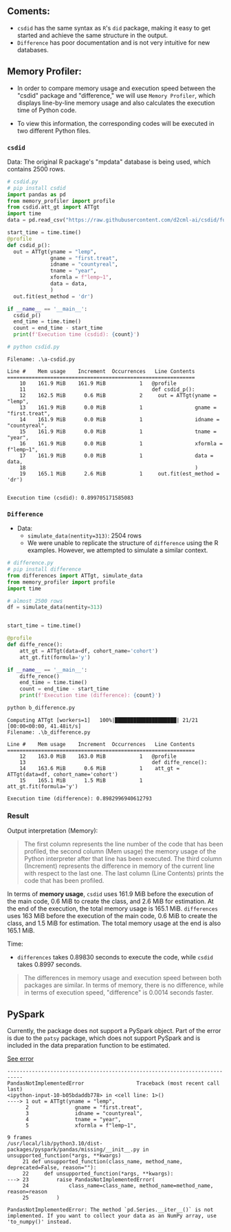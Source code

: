 ## Coments:

- `csdid` has the same syntax as `R`'s `did` package, making it easy to get started and achieve the same structure in the output.
- `Difference` has poor documentation and is not very intuitive for new databases.

## Memory Profiler:

- In order to compare memory usage and execution speed between the "csdid" package and "difference," we will use `Memory Profiler`, which displays line-by-line memory usage and also calculates the execution time of Python code.

- To view this information, the corresponding codes will be executed in two different Python files.

### `csdid`

Data: The original R package's "mpdata" database is being used, which contains 2500 rows.

```py
# csdid.py
# pip install csdid
import pandas as pd
from memory_profiler import profile
from csdid.att_gt import ATTgt
import time
data = pd.read_csv("https://raw.githubusercontent.com/d2cml-ai/csdid/function-aggte/data/mpdta.csv")

start_time = time.time()
@profile
def csdid_p():
  out = ATTgt(yname = "lemp",
              gname = "first.treat",
              idname = "countyreal",
              tname = "year",
              xformla = f"lemp~1",
              data = data,
              )
  out.fit(est_method = 'dr')

if __name__ == '__main__':
  csdid_p()
  end_time = time.time()
  count = end_time - start_time
  print(f'Execution time (csdid): {count}')
```

```sh
# python csdid.py
```

```
Filename: .\a-csdid.py

Line #    Mem usage    Increment  Occurrences   Line Contents
=============================================================
    10    161.9 MiB    161.9 MiB           1   @profile
    11                                         def csdid_p():
    12    162.5 MiB      0.6 MiB           2     out = ATTgt(yname = "lemp",
    13    161.9 MiB      0.0 MiB           1                 gname = "first.treat",
    14    161.9 MiB      0.0 MiB           1                 idname = "countyreal",
    15    161.9 MiB      0.0 MiB           1                 tname = "year",
    16    161.9 MiB      0.0 MiB           1                 xformla = f"lemp~1",
    17    161.9 MiB      0.0 MiB           1                 data = data,
    18                                                       )
    19    165.1 MiB      2.6 MiB           1     out.fit(est_method = 'dr')


Execution time (csdid): 0.899705171585083
```

### `Difference`

- Data:
  - `simulate_data(nentity=313)`: 2504 rows
  - We were unable to replicate the structure of `difference` using the R examples. However, we attempted to simulate a similar context.

```py
# difference.py
# pip install difference
from differences import ATTgt, simulate_data
from memory_profiler import profile
import time

# almost 2500 rows
df = simulate_data(nentity=313)


start_time = time.time()

@profile
def diffe_rence():
	att_gt = ATTgt(data=df, cohort_name='cohort')
	att_gt.fit(formula='y')

if __name__ == '__main__':
	diffe_rence()
	end_time = time.time()
	count = end_time - start_time
	print(f'Execution time (difference): {count}')
```

```sh
python b_difference.py
```

```
Computing ATTgt [workers=1]   100%|████████████████████| 21/21 [00:00<00:00, 41.48it/s]
Filename: .\b_difference.py

Line #    Mem usage    Increment  Occurrences   Line Contents
=============================================================
    12    163.0 MiB    163.0 MiB           1   @profile
    13                                         def diffe_rence():
    14    163.6 MiB      0.6 MiB           1    att_gt = ATTgt(data=df, cohort_name='cohort')
    15    165.1 MiB      1.5 MiB           1    att_gt.fit(formula='y')

Execution time (difference): 0.8982996940612793
```

### Result

Output interpretation (Memory):

> The first column represents the line number of the code that has been profiled, the second column (Mem usage) the memory usage of the Python interpreter after that line has been executed. The third column (Increment) represents the difference in memory of the current line with respect to the last one. The last column (Line Contents) prints the code that has been profiled.

In terms of **memory usage**, `csdid` uses 161.9 MiB before the execution of the main code, 0.6 MiB to create the class, and 2.6 MiB for estimation. At the end of the execution, the total memory usage is 165.1 MiB.
`differences` uses 163 MiB before the execution of the main code, 0.6 MiB to create the class, and 1.5 MiB for estimation. The total memory usage at the end is also 165.1 MiB.

Time:

- `differences` takes 0.89830 seconds to execute the code, while `csdid` takes 0.8997 seconds.

> The differences in memory usage and execution speed between both packages are similar. In terms of memory, there is no difference, while in terms of execution speed, "difference" is 0.0014 seconds faster.

## PySpark

Currently, the package does not support a PySpark object. Part of the error is due to the `patsy` package, which does not support PySpark and is included in the data preparation function to be estimated.

[See error](https://colab.research.google.com/drive/1EWbvYxXbRaofSeyVVrOO80XWP5dgvgMC?usp=sharing)

```
---------------------------------------------------------------------------
PandasNotImplementedError                 Traceback (most recent call last)
<ipython-input-10-b05bdaddb778> in <cell line: 1>()
----> 1 out = ATTgt(yname = "lemp",
      2               gname = "first.treat",
      3               idname = "countyreal",
      4               tname = "year",
      5               xformla = f"lemp~1",

9 frames
/usr/local/lib/python3.10/dist-packages/pyspark/pandas/missing/__init__.py in unsupported_function(*args, **kwargs)
     21 def unsupported_function(class_name, method_name, deprecated=False, reason=""):
     22     def unsupported_function(*args, **kwargs):
---> 23         raise PandasNotImplementedError(
     24             class_name=class_name, method_name=method_name, reason=reason
     25         )

PandasNotImplementedError: The method `pd.Series.__iter__()` is not implemented. If you want to collect your data as an NumPy array, use
'to_numpy()' instead.
```
